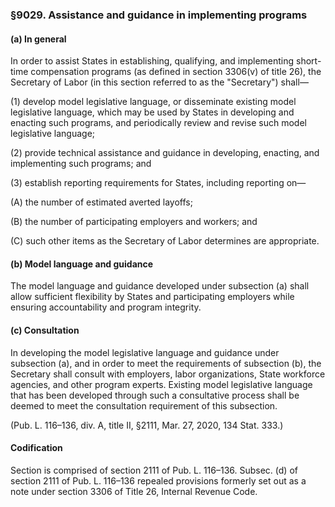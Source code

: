 ### §9029. Assistance and guidance in implementing programs ###

#### (a) In general ####

In order to assist States in establishing, qualifying, and implementing short-time compensation programs (as defined in section 3306(v) of title 26), the Secretary of Labor (in this section referred to as the "Secretary") shall—

(1) develop model legislative language, or disseminate existing model legislative language, which may be used by States in developing and enacting such programs, and periodically review and revise such model legislative language;

(2) provide technical assistance and guidance in developing, enacting, and implementing such programs; and

(3) establish reporting requirements for States, including reporting on—

(A) the number of estimated averted layoffs;

(B) the number of participating employers and workers; and

(C) such other items as the Secretary of Labor determines are appropriate.

#### (b) Model language and guidance ####

The model language and guidance developed under subsection (a) shall allow sufficient flexibility by States and participating employers while ensuring accountability and program integrity.

#### (c) Consultation ####

In developing the model legislative language and guidance under subsection (a), and in order to meet the requirements of subsection (b), the Secretary shall consult with employers, labor organizations, State workforce agencies, and other program experts. Existing model legislative language that has been developed through such a consultative process shall be deemed to meet the consultation requirement of this subsection.

(Pub. L. 116–136, div. A, title II, §2111, Mar. 27, 2020, 134 Stat. 333.)

#### Codification ####

Section is comprised of section 2111 of Pub. L. 116–136. Subsec. (d) of section 2111 of Pub. L. 116–136 repealed provisions formerly set out as a note under section 3306 of Title 26, Internal Revenue Code.